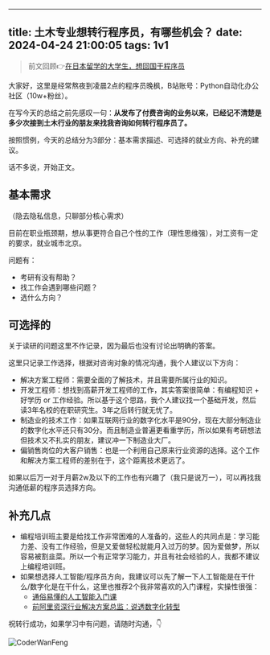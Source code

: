 
---
title: 土木专业想转行程序员，有哪些机会？
date: 2024-04-24 21:00:05
tags: 1v1
---


> 前文回顾👉[在日本留学的大学生，想回国干程序员](http://www.python4office.cn/work-story/1v1/2024/4/20240419-Japan/)


大家好，这里是经常熬夜到凌晨2点的程序员晚枫，B站账号：Python自动化办公社区（10w+粉丝）。


在写今天的总结之前先感叹一句：**从发布了付费咨询的业务以来，已经记不清楚是多少次接到土木行业的朋友来找我咨询如何转行程序员了。**

按照惯例，今天的总结分为3部分：基本需求描述、可选择的就业方向、补充的建议。

话不多说，开始正文。

## 基本需求

（隐去隐私信息，只聊部分核心需求）

目前在职业瓶颈期，想从事更符合自己个性的工作（理性思维强），对工资有一定的要求，就业城市北京。

问题有：

- 考研有没有帮助？
- 找工作会遇到哪些问题？
- 选什么方向？

## 可选择的

关于读研的问题这里不作记录，因为最后也没有讨论出明确的答案。

这里只记录工作选择，根据对咨询对象的情况沟通，我个人建议以下方向：

- 解决方案工程师：需要全面的了解技术，并且需要所属行业的知识。
- 开发工程师：想找到高薪开发工程师的工作，其实答案很简单：有编程知识 + 好学历 or 工作经验。所以基于这个思路，我个人建议找一个基础开发，然后读3年名校的在职研究生。3年之后转行就无忧了。
- 制造业的技术工作：如果互联网行业的数字化水平是90分，现在大部分制造业的数字化水平还只有30分。而且制造业普遍更看重学历，所以如果有考研想法但技术又不扎实的朋友，建议冲一下制造业大厂。
- 偏销售岗位的大客户销售：也是一个利用自己原来行业资源的选择。这个工作和解决方案工程师的差别在于，这个距离技术更远了。

如果以后万一对于月薪2w及以下的工作也有兴趣了（我只是说万一），可以再找我沟通低薪的程序员选择方向。

## 补充几点

- 编程培训班主要是给找工作非常困难的人准备的，这些人的共同点是：学习能力差、没有工作经验，但是又爱做轻松就能月入过万的梦。因为爱做梦，所以容易被割韭菜。所以一个有正常学习能力，并且有社会经验的人，我都不建议上编程培训班。
- 如果想选择人工智能/程序员方向，我建议可以先了解一下人工智能是在干什么/数字化是在干什么，这里也推荐2个我非常喜欢的入门课程，实操性很强：
  - [通俗易懂的人工智能入门课](http://gk.link/a/119FW)
  - [前阿里资深行业解决方案总监：说透数字化转型](http://gk.link/a/10EfK)

祝转行成功，如果学习中有问题，请随时沟通，👇

![CoderWanFeng](https://www.python-office.com/assets/img/qr-code.b0c382a8.jpg)


